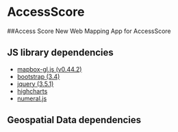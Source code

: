 # AccessScore
##Access Score
New Web Mapping App for AccessScore
## JS library dependencies
- [mapbox-gl.js (v0.44.2)](https://docs.mapbox.com/mapbox-gl-js/api/)
- [bootstrap (3.4)](https://getbootstrap.com/docs/3.4/getting-started/)
- [jquery (3.5.1)](https://api.jquery.com/)
- [highcharts](https://www.highcharts.com/docs/index) 
- [numeral.js](http://numeraljs.com/)

## Geospatial Data dependencies